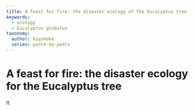 ```yaml
---
title: A feast for fire: the disaster ecology of the Eucalyptus tree
keywords:
  - ecology
  - Eucalyptus globulus
taxonomy:
  author: bigsmoke
  series: ponte-de-pedro
---
```



# A feast for fire: the disaster ecology for the Eucalyptus tree

It 
